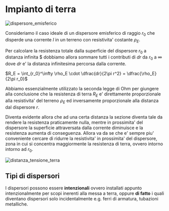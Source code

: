 # Impianto di terra  

![dispersore_emisferico](https://github.com/dennyb87/elettrotecnica-serale/assets/7195133/43e994e3-a702-4b19-b4c9-a85274368a40)  

Consideriamo il caso ideale di un dispersore emisferico di raggio $r_0$ che disperde una corrente $I$ in un terreno con resistivita' costante $\rho_E$.  

Per calcolare la resistenza totale dalla superficie del dispersore $r_0$ a distanza infinita $ dobbiamo allora sommare tutti i contributi di $dr$ da $r_0$ a $\infty$ dove $dr$ e' la distanza infinitesima percorsa dalla corrente.  

$R_E = \int_{r_0}^\infty \rho_E \cdot \dfrac{dr}{2\pi r^2} = \dfrac{\rho_E}{2\pi r_0}$  

Abbiamo essenzialmente utilizzato la seconda legge di Ohm per giungere alla conclusione che la resistenza di terra $R_E$ e' direttamente proporzionale alla resistivita' del terreno $\rho_E$ ed inversamente proporzionale alla distanza dal dispersore $r$.  

Diventa evidente allora che ad una certa distanza la sezione diventa tale da rendere la resistenza praticamente nulla, mentre in prossimita' del dispersore la superficie attraversata dalla corrente diminuisce e la resistenza aumenta di conseguenza. Allora va da se che e' sempre piu' conveniente cercare di ridurre la resistivita' in prossimita' del dispersore, zona in cui si concentra maggiormente la resistenza di terra, ovvero intorno intorno ad $r_0$.  

![distanza_tensione_terra](https://github.com/dennyb87/elettrotecnica-serale/assets/7195133/379b881d-b242-46b1-92f6-0c845d066b8b)  

## Tipi di dispersori  

I dispersori possono essere **intenzionali** ovvero installati appunto intenzionalmente per scopi inerenti alla messa a terra, oppure **di fatto** i quali diventano dispersori solo incidentalmente e.g. ferri di armatura, tubazioni metalliche.  

